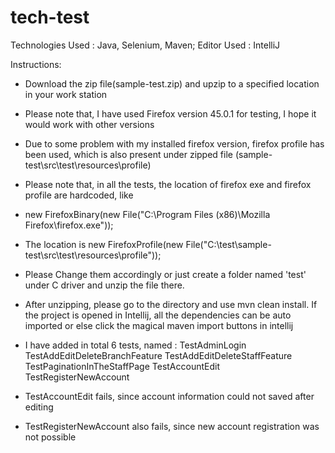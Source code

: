 # tech-test
Technologies Used : Java, Selenium, Maven; Editor Used : IntelliJ

Instructions:

- Download the zip file(sample-test.zip) and upzip to a specified location in your work station
- Please note that, I have used Firefox version 45.0.1 for testing, I hope it would work with other versions
- Due to some problem with my installed firefox version, firefox profile has been used, which is also present under zipped file
(sample-test\src\test\resources\profile) 
- Please note that, in all the tests, the location of firefox exe and firefox profile are hardcoded, like 
- new FirefoxBinary(new File("C:\\Program Files (x86)\\Mozilla Firefox\\firefox.exe"));
- The location is new FirefoxProfile(new File("C:\\test\\sample-test\\src\\test\\resources\\profile"));
- Please Change them accordingly or just create a folder named 'test' under C driver and unzip the file there.

- After unzipping, please go to the directory and use mvn clean install. If the project is opened in  Intellij, all the dependencies 
can be auto imported or else click the magical maven import buttons in intellij
- I have added in total 6 tests, named : 
 TestAdminLogin
 TestAddEditDeleteBranchFeature
 TestAddEditDeleteStaffFeature
 TestPaginationInTheStaffPage
 TestAccountEdit
 TestRegisterNewAccount

 - TestAccountEdit fails, since account information could not saved after editing
 - TestRegisterNewAccount also fails, since new account registration was not possible
